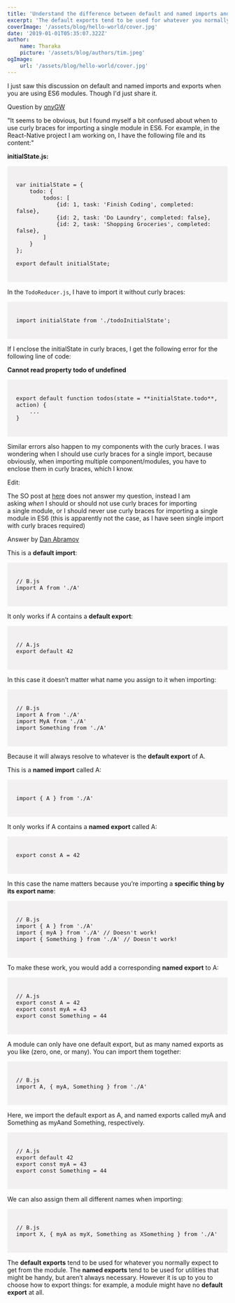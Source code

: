 ```yaml
---
title: 'Understand the difference between default and named imports and exports.'
excerpt: 'The default exports tend to be used for whatever you normally expect to get from the module. The named exports tend to be used for utilities that might be handy, but aren’t always necessary. However it is up to you to choose how to export things: for example, a module might have no default export at all.'
coverImage: '/assets/blog/hello-world/cover.jpg'
date: '2019-01-01T05:35:07.322Z'
author:
    name: Tharaka
    picture: '/assets/blog/authors/tim.jpeg'
ogImage:
    url: '/assets/blog/hello-world/cover.jpg'
---
```


I just saw this discussion on default and named imports and exports when you are using ES6 modules. Though I'd just share it.

Question by [onyGW](http://stackoverflow.com/users/2228325/tonygw)

"It seems to be obvious, but I found myself a bit confused about when to use curly braces for importing a single module in ES6. For example, in the React-Native project I am working on, I have the following file and its content:"

**initialState.js:**

<div style="background-color: rgb(242, 240, 240); padding: 20px; font-size:15px;">

```
var initialState = {
    todo: {
        todos: [
            {id: 1, task: 'Finish Coding', completed: false},
            {id: 2, task: 'Do Laundry', completed: false},
            {id: 2, task: 'Shopping Groceries', completed: false},
        ]
    }
};

export default initialState;
```

</div>

In the `TodoReducer.js`, I have to import it without curly braces:

<div style="background-color: rgb(242, 240, 240); padding: 20px; font-size:15px;">

```
import initialState from './todoInitialState';
```

</div>

If I enclose the initialState in curly braces, I get the following error for the following line of code:

**Cannot read property todo of undefined**

<div style="background-color: rgb(242, 240, 240); padding: 20px; font-size:15px;">

```
export default function todos(state = **initialState.todo**, action) {
    ...
}
```

</div>

Similar errors also happen to my components with the curly braces. I was wondering when I should use curly braces for a single import, because obviously, when importing multiple component/modules, you have to enclose them in curly braces, which I know.

Edit:

The SO post at [<ins>here</ins>](http://stackoverflow.com/questions/31096597/using-brackets-with-javascript-import-syntax) does not answer my question, instead I am asking *when* I should or should not use curly braces for importing a single module, or I should never use curly braces for importing a single module in ES6 (this is apparently not the case, as I have seen single import with curly braces required)

Answer by [<ins>Dan Abramov</ins>](https://twitter.com/dan_abramov)

This is a **default import**:

<div style="background-color: rgb(242, 240, 240); padding: 20px; font-size:15px;">

```
// B.js
import A from './A'
```

</div>

It only works if A contains a **default export**:

<div style="background-color: rgb(242, 240, 240); padding: 20px; font-size:15px;">

```
// A.js
export default 42
```

</div>

In this case it doesn’t matter what name you assign to it when importing:

<div style="background-color: rgb(242, 240, 240); padding: 20px; font-size:15px;">

```
// B.js
import A from './A'
import MyA from './A'
import Something from './A'
```

</div>

Because it will always resolve to whatever is the **default export** of A.

This is a **named import** called A:

<div style="background-color: rgb(242, 240, 240); padding: 20px; font-size:15px;">

```
import { A } from './A'
```

</div>

It only works if A contains a **named export** called A:

<div style="background-color: rgb(242, 240, 240); padding: 20px; font-size:15px;">

```
export const A = 42
```

</div>

In this case the name matters because you’re importing a **specific thing by its export name**:

<div style="background-color: rgb(242, 240, 240); padding: 20px; font-size:15px;">

```
// B.js
import { A } from './A'
import { myA } from './A' // Doesn't work!
import { Something } from './A' // Doesn't work!
```

</div>

To make these work, you would add a corresponding **named export** to A:

<div style="background-color: rgb(242, 240, 240); padding: 20px; font-size:15px;">

```
// A.js
export const A = 42
export const myA = 43
export const Something = 44
```

</div>

A module can only have one default export, but as many named exports as you like (zero, one, or many). You can import them together:

<div style="background-color: rgb(242, 240, 240); padding: 20px; font-size:15px;">

```
// B.js
import A, { myA, Something } from './A'
```

</div>

Here, we import the default export as A, and named exports called myA and Something as myAand Something, respectively.

<div style="background-color: rgb(242, 240, 240); padding: 20px; font-size:15px;">

```
// A.js
export default 42
export const myA = 43
export const Something = 44
```

</div>

We can also assign them all different names when importing:

<div style="background-color: rgb(242, 240, 240); padding: 20px; font-size:15px;">

```
// B.js
import X, { myA as myX, Something as XSomething } from './A'
```

</div>

The **default exports** tend to be used for whatever you normally expect to get from the module. The **named exports** tend to be used for utilities that might be handy, but aren’t always necessary. However it is up to you to choose how to export things: for example, a module might have no **default export** at all.
